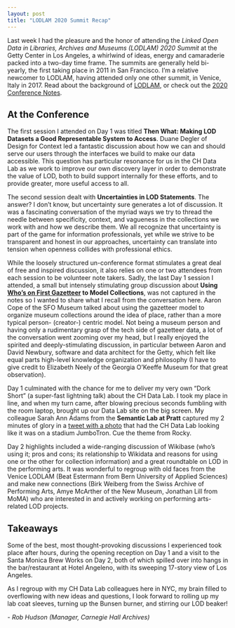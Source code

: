 ```yaml
---
layout: post
title: "LODLAM 2020 Summit Recap"
---
```


Last week I had the pleasure and the honor of attending the *Linked Open Data in Libraries, Archives and Museums (LODLAM) 2020 Summit* at the Getty Center in Los Angeles, a whirlwind of ideas, energy and camaraderie packed into a two-day time frame. The summits are generally held bi-yearly, the first taking place in 2011 in San Francisco. I’m a relative newcomer to LODLAM, having attended only one other summit, in Venice, Italy in 2017. Read about the background of <a href="https://lodlam.net/about/" target="_blank">LODLAM</a>, or check out the <a href="https://drive.google.com/drive/u/2/folders/1ZTapwNwIgSLMXRLVYlx0cDCwgiNw7yci" target="_blank">2020 Conference Notes</a>. 

## At the Conference 

The first session I attended on Day 1 was titled **Then What: Making LOD Datasets a Good Representable System to Access**. Duane Degler of Design for Context led a fantastic discussion about how we can and should serve our users through the interfaces we build to make our data accessible. This question has particular resonance for us in the CH Data Lab as we work to improve our own discovery layer in order to demonstrate the value of LOD, both to build support internally for these efforts, and to provide greater, more useful access to all. 

The second session dealt with **Uncertainties in LOD Statements**. The answer? I don’t know, but uncertainty sure generates a lot of discussion. It was a fascinating conversation of the myriad ways we try to thread the needle between specificity, context, and vagueness in the collections we work with and how we describe them. We all recognize that uncertainty is part of the game for information professionals, yet while we strive to be transparent and honest in our approaches, uncertainty can translate into tension when openness collides with professional ethics. 

While the loosely structured un-conference format stimulates a great deal of free and inspired discussion, it also relies on one or two attendees from each session to be volunteer note takers. Sadly, the last Day 1 session I attended, a small but intensely stimulating group discussion about **Using <a href="https://www.whosonfirst.org/" target="_blank">Who’s on First Gazetteer</a> to Model Collections**, was not captured in the notes so I wanted to share what I recall from the conversation here. Aaron Cope of the SFO Museum talked about using the gazetteer model to organize museum collections around the idea of place, rather than a more typical person- (creator-) centric model. Not being a museum person and having only a rudimentary grasp of the tech side of gazetteer data, a lot of the conversation went zooming over my head, but I really enjoyed the spirited and deeply-stimulating discussion, in particular between Aaron and David Newbury, software and data architect for the Getty, which felt like equal parts high-level knowledge organization and philosophy (I have to give credit to Elizabeth Neely of the Georgia O’Keeffe Museum for that great observation). 

Day 1 culminated with the chance for me to deliver my very own “Dork Short” (a super-fast lightning talk) about the CH Data Lab. I took my place in line, and when my turn came, after blowing precious seconds fumbling with the room laptop, brought up our Data Lab site on the big screen. My colleague Sarah Ann Adams from the **Semantic Lab at Pratt** captured my 2 minutes of glory in a <a href="https://twitter.com/semlabteam/status/1224488096156139520" target="_blank">tweet with a photo</a> that had the CH Data Lab looking like it was on a stadium JumboTron. Cue the theme from Rocky. 

Day 2 highlights included a wide-ranging discussion of Wikibase (who’s using it; pros and cons; its relationship to Wikidata and reasons for using one or the other for collection information) and a great roundtable on LOD in the performing arts. It was wonderful to regroup with old faces from the Venice LODLAM (Beat Estermann from Bern University of Applied Sciences) and make new connections (Birk Weiberg from the Swiss Archive of Performing Arts, Amye McArther of the New Museum, Jonathan Lill from MoMA) who are interested in and actively working on performing arts-related LOD projects. 

## Takeaways 

Some of the best, most thought-provoking discussions I experienced took place after hours, during the opening reception on Day 1 and a visit to the Santa Monica Brew Works on Day 2, both of which spilled over into hangs in the bar/restaurant at Hotel Angeleno, with its sweeping 17-story view of Los Angeles. 

As I regroup with my CH Data Lab colleagues here in NYC, my brain filled to overflowing with new ideas and questions, I look forward to rolling up my lab coat sleeves, turning up the Bunsen burner, and stirring our LOD beaker! 

 

*- Rob Hudson (Manager, Carnegie Hall Archives)*
